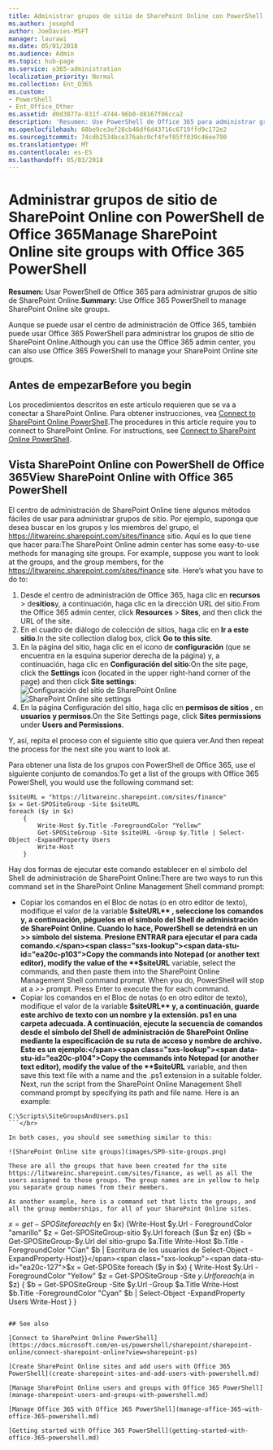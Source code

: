 ```yaml
---
title: Administrar grupos de sitio de SharePoint Online con PowerShell de Office 365
ms.author: josephd
author: JoeDavies-MSFT
manager: laurawi
ms.date: 05/01/2018
ms.audience: Admin
ms.topic: hub-page
ms.service: o365-administration
localization_priority: Normal
ms.collection: Ent_O365
ms.custom:
- PowerShell
- Ent_Office_Other
ms.assetid: d0d3877a-831f-4744-96b0-d8167f06cca2
description: 'Resumen: Use PowerShell de Office 365 para administrar grupos de sitio de SharePoint Online.'
ms.openlocfilehash: 68be9ce3ef26cb46df6d43716c6719ffd9c172e2
ms.sourcegitcommit: 74cdb2534bce376abc9cf4fef85ff039c46ee790
ms.translationtype: MT
ms.contentlocale: es-ES
ms.lasthandoff: 05/03/2018
---
```

# <a name="manage-sharepoint-online-site-groups-with-office-365-powershell"></a><span data-ttu-id="ea20c-103">Administrar grupos de sitio de SharePoint Online con PowerShell de Office 365</span><span class="sxs-lookup"><span data-stu-id="ea20c-103">Manage SharePoint Online site groups with Office 365 PowerShell</span></span>

 <span data-ttu-id="ea20c-104">**Resumen:** Usar PowerShell de Office 365 para administrar grupos de sitio de SharePoint Online.</span><span class="sxs-lookup"><span data-stu-id="ea20c-104">**Summary:** Use Office 365 PowerShell to manage SharePoint Online site groups.</span></span>
  
<span data-ttu-id="ea20c-105">Aunque se puede usar el centro de administración de Office 365, también puede usar Office 365 PowerShell para administrar los grupos de sitio de SharePoint Online.</span><span class="sxs-lookup"><span data-stu-id="ea20c-105">Although you can use the Office 365 admin center, you can also use Office 365 PowerShell to manage your SharePoint Online site groups.</span></span>

## <a name="before-you-begin"></a><span data-ttu-id="ea20c-106">Antes de empezar</span><span class="sxs-lookup"><span data-stu-id="ea20c-106">Before you begin</span></span>

<span data-ttu-id="ea20c-p101">Los procedimientos descritos en este artículo requieren que se va a conectar a SharePoint Online. Para obtener instrucciones, vea [Connect to SharePoint Online PowerShell](https://docs.microsoft.com/en-us/powershell/sharepoint/sharepoint-online/connect-sharepoint-online?view=sharepoint-ps).</span><span class="sxs-lookup"><span data-stu-id="ea20c-p101">The procedures in this article require you to connect to SharePoint Online. For instructions, see [Connect to SharePoint Online PowerShell](https://docs.microsoft.com/en-us/powershell/sharepoint/sharepoint-online/connect-sharepoint-online?view=sharepoint-ps).</span></span>

## <a name="view-sharepoint-online-with-office-365-powershell"></a><span data-ttu-id="ea20c-109">Vista SharePoint Online con PowerShell de Office 365</span><span class="sxs-lookup"><span data-stu-id="ea20c-109">View SharePoint Online with Office 365 PowerShell</span></span>

<span data-ttu-id="ea20c-p102">El centro de administración de SharePoint Online tiene algunos métodos fáciles de usar para administrar grupos de sitio. Por ejemplo, suponga que desea buscar en los grupos y los miembros del grupo, el https://litwareinc.sharepoint.com/sites/finance sitio. Aquí es lo que tiene que hacer para:</span><span class="sxs-lookup"><span data-stu-id="ea20c-p102">The SharePoint Online admin center has some easy-to-use methods for managing site groups. For example, suppose you want to look at the groups, and the group members, for the https://litwareinc.sharepoint.com/sites/finance site. Here’s what you have to do to:</span></span>

1. <span data-ttu-id="ea20c-113">Desde el centro de administración de Office 365, haga clic en **recursos** > de**sitios**y, a continuación, haga clic en la dirección URL del sitio.</span><span class="sxs-lookup"><span data-stu-id="ea20c-113">From the Office 365 admin center, click **Resources** > **Sites**, and then click the URL of the site.</span></span>
2. <span data-ttu-id="ea20c-114">En el cuadro de diálogo de colección de sitios, haga clic en **Ir a este sitio**.</span><span class="sxs-lookup"><span data-stu-id="ea20c-114">In the site collection dialog box, click **Go to this site**.</span></span>
3. <span data-ttu-id="ea20c-115">En la página del sitio, haga clic en el icono de **configuración** (que se encuentra en la esquina superior derecha de la página) y, a continuación, haga clic en **Configuración del sitio**:</span><span class="sxs-lookup"><span data-stu-id="ea20c-115">On the site page, click the **Settings** icon (located in the upper right-hand corner of the page) and then click **Site settings**:</span></span></br>
<span data-ttu-id="ea20c-116">![Configuración del sitio de SharePoint Online](images/spo-site-settings.png)</span><span class="sxs-lookup"><span data-stu-id="ea20c-116">![SharePoint Online site settings](images/spo-site-settings.png)</span></span></br>
4. <span data-ttu-id="ea20c-117">En la página Configuración del sitio, haga clic en **permisos de sitios** , en **usuarios y permisos**.</span><span class="sxs-lookup"><span data-stu-id="ea20c-117">On the Site Settings page, click **Sites permissions** under **Users and Permissions**.</span></span>

<span data-ttu-id="ea20c-118">Y, así, repita el proceso con el siguiente sitio que quiera ver.</span><span class="sxs-lookup"><span data-stu-id="ea20c-118">And then repeat the process for the next site you want to look at.</span></span>

<span data-ttu-id="ea20c-119">Para obtener una lista de los grupos con PowerShell de Office 365, use el siguiente conjunto de comandos:</span><span class="sxs-lookup"><span data-stu-id="ea20c-119">To get a list of the groups with Office 365 PowerShell, you would use the following command set:</span></span>

```
$siteURL = "https://litwareinc.sharepoint.com/sites/finance"
$x = Get-SPOSiteGroup -Site $siteURL
foreach ($y in $x)
    {
        Write-Host $y.Title -ForegroundColor "Yellow"
        Get-SPOSiteGroup -Site $siteURL -Group $y.Title | Select-Object -ExpandProperty Users
        Write-Host
    }
```

<span data-ttu-id="ea20c-120">Hay dos formas de ejecutar este comando establecer en el símbolo del Shell de administración de SharePoint Online:</span><span class="sxs-lookup"><span data-stu-id="ea20c-120">There are two ways to run this command set in the SharePoint Online Management Shell command prompt:</span></span>
- <span data-ttu-id="ea20c-p103">Copiar los comandos en el Bloc de notas (o en otro editor de texto), modifique el valor de la variable **$siteURL** , seleccione los comandos y, a continuación, péguelos en el símbolo del Shell de administración de SharePoint Online. Cuando lo hace, PowerShell se detendrá en un >> símbolo del sistema. Presione ENTRAR para ejecutar el para cada comando.</span><span class="sxs-lookup"><span data-stu-id="ea20c-p103">Copy the commands into Notepad (or another text editor), modify the value of the **$siteURL** variable, select the commands, and then paste them into the SharePoint Online Management Shell command prompt. When you do, PowerShell will stop at a >> prompt. Press Enter to execute the for each command.</span></span></br>
- <span data-ttu-id="ea20c-p104">Copiar los comandos en el Bloc de notas (o en otro editor de texto), modifique el valor de la variable **$siteURL** y, a continuación, guarde este archivo de texto con un nombre y la extensión. ps1 en una carpeta adecuada. A continuación, ejecute la secuencia de comandos desde el símbolo del Shell de administración de SharePoint Online mediante la especificación de su ruta de acceso y nombre de archivo. Este es un ejemplo:</span><span class="sxs-lookup"><span data-stu-id="ea20c-p104">Copy the commands into Notepad (or another text editor), modify the value of the **$siteURL** variable, and then save this text file with a name and the .ps1 extension in a suitable folder. Next, run the script from the SharePoint Online Management Shell command prompt by specifying its path and file name. Here is an example:</span></span></br>
```
C:\Scripts\SiteGroupsAndUsers.ps1
```</br>

In both cases, you should see something similar to this:

![SharePoint Online site groups](images/SPO-site-groups.png)

These are all the groups that have been created for the site https://litwareinc.sharepoint.com/sites/finance, as well as all the users assigned to those groups. The group names are in yellow to help you separate group names from their members.

As another example, here is a command set that lists the groups, and all the group memberships, for all of your SharePoint Online sites.

```
<span data-ttu-id="ea20c-127">$x = get-SPOSite foreach ($y en $x) {Write-Host $y.Url - ForegroundColor "amarillo" $z = Get-SPOSiteGroup-sitio $y.Url foreach ($un $z en) {$b = Get-SPOSiteGroup-$y.Url del sitio-grupo $a.Title Write-Host $b.Title - ForegroundColor "Cian" $b | Escritura de los usuarios de Select-Object - ExpandProperty-Host}}</span><span class="sxs-lookup"><span data-stu-id="ea20c-127">$x = Get-SPOSite foreach ($y in $x) { Write-Host $y.Url -ForegroundColor "Yellow" $z = Get-SPOSiteGroup -Site $y.Url foreach ($a in $z) { $b = Get-SPOSiteGroup -Site $y.Url -Group $a.Title Write-Host $b.Title -ForegroundColor "Cyan" $b | Select-Object -ExpandProperty Users Write-Host } }</span></span>
```
    
## See also

[Connect to SharePoint Online PowerShell](https://docs.microsoft.com/en-us/powershell/sharepoint/sharepoint-online/connect-sharepoint-online?view=sharepoint-ps)

[Create SharePoint Online sites and add users with Office 365 PowerShell](create-sharepoint-sites-and-add-users-with-powershell.md)

[Manage SharePoint Online users and groups with Office 365 PowerShell](manage-sharepoint-users-and-groups-with-powershell.md)

[Manage Office 365 with Office 365 PowerShell](manage-office-365-with-office-365-powershell.md)
  
[Getting started with Office 365 PowerShell](getting-started-with-office-365-powershell.md)

